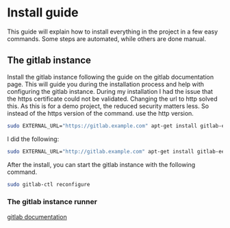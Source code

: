 # Install guide

This guide will explain how to install everything in the project in a few easy commands. Some steps are automated, while others are done manual.

## The gitlab instance

Install the gitlab instance following the guide on the gitlab documentation page. This will guide you during the installation process and help with configuring the gitlab instance. During my installation I had the issue that the https certificate could not be validated. Changing the url to http solved this. As this is for a demo project, the reduced security matters less. So instead of the https version of the command. use the http version.

``` BASH
sudo EXTERNAL_URL="https://gitlab.example.com" apt-get install gitlab-ee
```

I did the following:

``` BASH
sudo EXTERNAL_URL="http://gitlab.example.com" apt-get install gitlab-ee
```

After the install, you can start the gitlab instance with the following command.

``` BASH
sudo gitlab-ctl reconfigure
```

### The gitlab instance runner

[gitlab documentation](https://docs.gitlab.com/)
